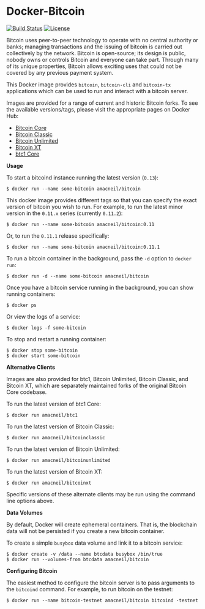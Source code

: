 # Docker-Bitcoin

[![Build Status](https://img.shields.io/travis/amacneil/docker-bitcoin.svg)](https://travis-ci.org/amacneil/docker-bitcoin)
[![License](https://img.shields.io/github/license/amacneil/docker-bitcoin.svg)](https://github.com/amacneil/docker-bitcoin/blob/master/LICENSE)

Bitcoin uses peer-to-peer technology to operate with no central authority or banks; managing transactions and the issuing of bitcoin is carried out collectively by the network. Bitcoin is open-source; its design is public, nobody owns or controls Bitcoin and everyone can take part. Through many of its unique properties, Bitcoin allows exciting uses that could not be covered by any previous payment system.

This Docker image provides `bitcoin`, `bitcoin-cli` and `bitcoin-tx` applications which can be used to run and interact with a bitcoin server.

Images are provided for a range of current and historic Bitcoin forks.
To see the available versions/tags, please visit the appropriate pages on Docker Hub:

* [Bitcoin Core](https://hub.docker.com/r/amacneil/bitcoin/tags/)
* [Bitcoin Classic](https://hub.docker.com/r/amacneil/bitcoinclassic/tags/)
* [Bitcoin Unlimited](https://hub.docker.com/r/amacneil/bitcoinunlimited/tags/)
* [Bitcoin XT](https://hub.docker.com/r/amacneil/bitcoinxt/tags/)
* [btc1 Core](https://hub.docker.com/r/amacneil/btc1/tags/)

**Usage**

To start a bitcoind instance running the latest version (`0.13`):

```
$ docker run --name some-bitcoin amacneil/bitcoin
```

This docker image provides different tags so that you can specify the exact version of bitcoin you wish to run. For example, to run the latest minor version in the `0.11.x` series (currently `0.11.2`):

```
$ docker run --name some-bitcoin amacneil/bitcoin:0.11
```

Or, to run the `0.11.1` release specifically:

```
$ docker run --name some-bitcoin amacneil/bitcoin:0.11.1
```

To run a bitcoin container in the background, pass the `-d` option to `docker run`:

```
$ docker run -d --name some-bitcoin amacneil/bitcoin
```

Once you have a bitcoin service running in the background, you can show running containers:

```
$ docker ps
```

Or view the logs of a service:

```
$ docker logs -f some-bitcoin
```

To stop and restart a running container:

```
$ docker stop some-bitcoin
$ docker start some-bitcoin
```

**Alternative Clients**

Images are also provided for btc1, Bitcoin Unlimited, Bitcoin Classic, and Bitcoin XT, which are separately maintained forks of the original Bitcoin Core codebase.

To run the latest version of btc1 Core:

```
$ docker run amacneil/btc1
```

To run the latest version of Bitcoin Classic:

```
$ docker run amacneil/bitcoinclassic
```

To run the latest version of Bitcoin Unlimited:

```
$ docker run amacneil/bitcoinunlimited
```

To run the latest version of Bitcoin XT:

```
$ docker run amacneil/bitcoinxt
```

Specific versions of these alternate clients may be run using the command line options above.

**Data Volumes**

By default, Docker will create ephemeral containers. That is, the blockchain data will not be persisted if you create a new bitcoin container.

To create a simple `busybox` data volume and link it to a bitcoin service:

```
$ docker create -v /data --name btcdata busybox /bin/true
$ docker run --volumes-from btcdata amacneil/bitcoin
```

**Configuring Bitcoin**

The easiest method to configure the bitcoin server is to pass arguments to the `bitcoind` command. For example, to run bitcoin on the testnet:

```
$ docker run --name bitcoin-testnet amacneil/bitcoin bitcoind -testnet
```

